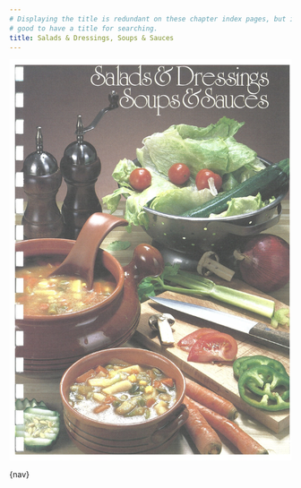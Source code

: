 ```yaml
---
# Displaying the title is redundant on these chapter index pages, but it's still
# good to have a title for searching.
title: Salads & Dressings, Soups & Sauces
---
```


![](./chapter.jpg)

{nav}